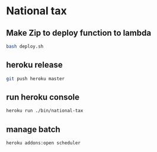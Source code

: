 # National tax

## Make Zip to deploy function to lambda

```sh
bash deploy.sh
```

## heroku release
```sh
git push heroku master
```

## run heroku console
```sh
heroku run ./bin/national-tax
```

## manage batch
```sh
heroku addons:open scheduler
```